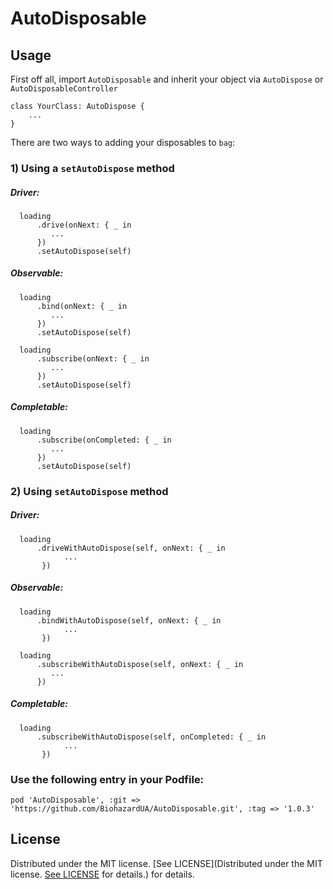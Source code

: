 # AutoDisposable
## Usage

First off all, import `AutoDisposable` and inherit your object via `AutoDispose` or `AutoDisposableController`
```
class YourClass: AutoDispose {
    ...
}
```

There are two ways to adding your disposables to `bag`:

### 1) Using a `setAutoDispose` method

##### Driver:

```Driver
  loading
      .drive(onNext: { _ in
         ...   
      })
      .setAutoDispose(self)
```

##### Observable:

```Observable
  loading
      .bind(onNext: { _ in
         ...   
      })
      .setAutoDispose(self)
      
  loading
      .subscribe(onNext: { _ in
         ...   
      })
      .setAutoDispose(self)
```

##### Completable:

```Completable
  loading
      .subscribe(onCompleted: { _ in
         ...   
      })
      .setAutoDispose(self)
```
### 2) Using `setAutoDispose` method


##### Driver:

```Driver
  loading
      .driveWithAutoDispose(self, onNext: { _ in
            ...
       })
```

##### Observable:

```Observable
  loading
      .bindWithAutoDispose(self, onNext: { _ in
            ...
       })
       
  loading
      .subscribeWithAutoDispose(self, onNext: { _ in
         ...   
      })
```

##### Completable:

```Completable
  loading
      .subscribeWithAutoDispose(self, onCompleted: { _ in
            ...
       })
```

### Use the following entry in your Podfile:
```
pod 'AutoDisposable', :git => 'https://github.com/BiohazardUA/AutoDisposable.git', :tag => '1.0.3'
```

## License

Distributed under the MIT license. [See LICENSE](Distributed under the MIT license. [See LICENSE](https://github.com/BiohazardUA/AutoDisposable/blob/master/LICENSE) for details.) for details.

